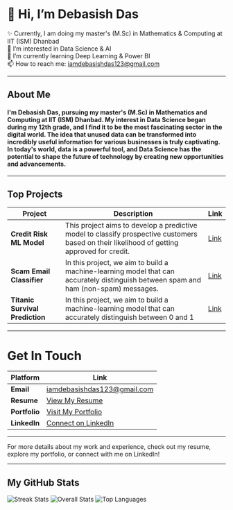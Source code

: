 # 👋 Hi, I’m Debasish Das

✨ Currently, I am doing my master's (M.Sc) in Mathematics & Computing at IIT (ISM) Dhanbad  
👀 I’m interested in Data Science & AI  
🌱 I’m currently learning Deep Learning & Power BI  
📫 How to reach me: [iamdebasishdas123@gmail.com](mailto:iamdebasishdas123@gmail.com)

---

## About Me

#### I'm Debasish Das, pursuing my master's (M.Sc) in Mathematics and Computing at **IIT (ISM) Dhanbad**. My interest in Data Science began during my 12th grade, and I find it to be the most fascinating sector in the digital world. The idea that unused data can be transformed into incredibly useful information for various businesses is truly captivating. In today's world, data is a powerful tool, and Data Science has the potential to shape the future of technology by creating new opportunities and advancements.

---

## Top Projects

| Project                  | Description                                                                                               | Link                                                                                           |
|--------------------------|-----------------------------------------------------------------------------------------------------------|------------------------------------------------------------------------------------------------|
| **Credit Risk ML Model** | This project aims to develop a predictive model to classify prospective customers based on their likelihood of getting approved for credit. | [Link](https://github.com/iamdebasishdas123/Credit_Risk_Machine_Learning_Model.git)            |
| **Scam Email Classifier**| In this project, we aim to build a machine-learning model that can accurately distinguish between spam and ham (non-spam) messages. | [Link](https://github.com/iamdebasishdas123/Scam_Email_Cassifier.git)                          |
| **Titanic Survival Prediction**  |  In this project, we aim to build a machine-learning model that can accurately distinguish between 0 and 1   | [Link](https://github.com/iamdebasishdas123/Titanic-Survival-Prediction-.git)                           |

---

# Get In Touch

| Platform   | Link                                                                 |
|------------|----------------------------------------------------------------------|
| **Email**  | [iamdebasishdas123@gmail.com](mailto:iamdebasishdas123@gmail.com)    |
| **Resume** | [View My Resume](https://drive.google.com/file/d/1MZNm1G2daJG4IVkKA8f8iShvHthd2Ub2/view?usp=sharing)                |
| **Portfolio** | [Visit My Portfolio](https://sites.google.com/view/iamdebasish123/home) |
| **LinkedIn** | [Connect on LinkedIn](https://www.linkedin.com/in/debasish-das-543513285/) |

---

For more details about my work and experience, check out my resume, explore my portfolio, or connect with me on LinkedIn!

---

## My GitHub Stats

![Streak Stats](https://github-readme-streak-stats.herokuapp.com/?user=iamdebasishdas123) 
![Overall Stats](https://github-readme-stats.vercel.app/api?username=iamdebasishdas123) 
![Top Languages](https://github-readme-stats.vercel.app/api/top-langs/?username=iamdebasishdas123)
